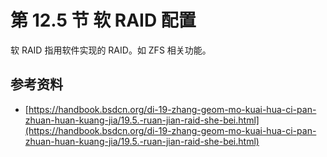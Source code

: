 # 第 12.5 节 软 RAID 配置

软 RAID 指用软件实现的 RAID。如 ZFS 相关功能。

## 参考资料

- [https://handbook.bsdcn.org/di-19-zhang-geom-mo-kuai-hua-ci-pan-zhuan-huan-kuang-jia/19.5.-ruan-jian-raid-she-bei.html](https://handbook.bsdcn.org/di-19-zhang-geom-mo-kuai-hua-ci-pan-zhuan-huan-kuang-jia/19.5.-ruan-jian-raid-she-bei.html)